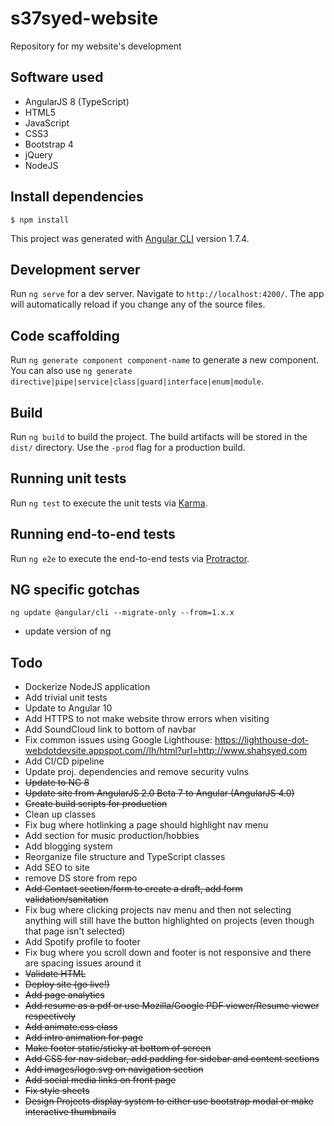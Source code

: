 # s37syed-website  
Repository for my website's development

## Software used  
* AngularJS 8 (TypeScript)  
* HTML5  
* JavaScript  
* CSS3  
* Bootstrap 4  
* jQuery 
* NodeJS  

## Install dependencies
`$ npm install`  

This project was generated with [Angular CLI](https://github.com/angular/angular-cli) version 1.7.4.

## Development server

Run `ng serve` for a dev server. Navigate to `http://localhost:4200/`. The app will automatically reload if you change any of the source files.

## Code scaffolding

Run `ng generate component component-name` to generate a new component. You can also use `ng generate directive|pipe|service|class|guard|interface|enum|module`.

## Build

Run `ng build` to build the project. The build artifacts will be stored in the `dist/` directory. Use the `-prod` flag for a production build.

## Running unit tests

Run `ng test` to execute the unit tests via [Karma](https://karma-runner.github.io).

## Running end-to-end tests

Run `ng e2e` to execute the end-to-end tests via [Protractor](http://www.protractortest.org/).

## NG specific gotchas
`ng update @angular/cli --migrate-only --from=1.x.x`
 * update version of ng 

## Todo
* Dockerize NodeJS application
* Add trivial unit tests
* Update to Angular 10
* Add HTTPS to not make website throw errors when visiting
* Add SoundCloud link to bottom of navbar
* Fix common issues using Google Lighthouse: https://lighthouse-dot-webdotdevsite.appspot.com//lh/html?url=http://www.shahsyed.com
* Add CI/CD pipeline
* Update proj. dependencies and remove security vulns
* ~~Update to NG 8~~
* ~~Update site from AngularJS 2.0 Beta 7 to Angular (AngularJS 4.0)~~
* ~~Create build scripts for production~~
* Clean up classes
* Fix bug where hotlinking a page should highlight nav menu  
* Add section for music production/hobbies  
* Add blogging system  
* Reorganize file structure and TypeScript classes  
* Add SEO to site
* remove DS store from repo
* ~~Add Contact section/form to create a draft, add form validation/sanitation~~
* Fix bug where clicking projects nav menu and then not selecting anything will still have the button highlighted on projects (even though that page isn't selected)
* Add Spotify profile to footer
* Fix bug where you scroll down and footer is not responsive and there are spacing issues around it
* ~~Validate HTML~~  
* ~~Deploy site (go live!)~~  
* ~~Add page analytics~~  
* ~~Add resume as a pdf or use Mozilla/Google PDF viewer/Resume viewer respectively~~  
* ~~Add animate.css class~~  
* ~~Add intro animation for page~~  
* ~~Make footer static/sticky at bottom of screen~~  
* ~~Add CSS for nav sidebar, add padding for sidebar and content sections~~  
* ~~Add images/logo.svg on navigation section~~  
* ~~Add social media links on front page~~  
* ~~Fix style sheets~~  
* ~~Design Projects display system to either use bootstrap modal or make interactive thumbnails~~  
